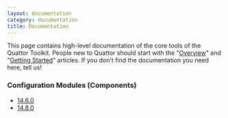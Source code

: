 ```yaml
---
layout: documentation
category: documentation
title: Documentation
---
```


This page contains high-level documentation of the core tools of the Quattor Toolkit.
People new to Quattor should start with the "[Overview](/documentation/2012/06/19/documentation-overview.html)" and "[Getting Started](/documentation/2013/10/01/documentation-getting-started.html)" articles.
If you don't find the documentation you need here, tell us!

### Configuration Modules (Components)
* [14.6.0](/documentation/14.6.0/components/)
* [14.8.0](/documentation/14.8.0/components/)
